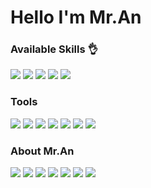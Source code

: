 # Hello I'm Mr.An
### Available Skills 👌
<div>
<img src="https://img.shields.io/badge/APACHE TOMCAT-F8DC75?style=plastic-square&logo=ApacheTomcat&logoColor=black"/>
<img src="https://img.shields.io/badge/HTML5-E34F26?style=flat-plastic&logo=HTML5&logoColor=white"/>
<img src="https://img.shields.io/badge/CSS3-1572B6?style=flat-plastic&logo=CSS3&logoColor=white"/>
<img src="https://img.shields.io/badge/Sass-CC6699?style=flat-plastic&logo=Sass&logoColor=white"/>
<img src="https://img.shields.io/badge/Firebase-FFCA28?style=flat-plastic&logo=Firebase&logoColor=white"/>
</div>

### Tools
<div>
<img src="https://img.shields.io/badge/JAVASCRIPT-F7DF1E?style=flat-plastic&logo=JavaScript&logoColor=white"/>
<img src="https://img.shields.io/badge/JQUERY-0769AD?style=flat-plastic&logo=jQuery&logoColor=white"/>
<img src="https://img.shields.io/badge/REACT-61DAFB?style=flat-plastic&logo=React&logoColor=white"/>
<img src="https://img.shields.io/badge/Visual Studio Code-007ACC?style=flat-plastic&logo=VisualStudioCode&logoColor=white"/>
<img src="https://img.shields.io/badge/Eclipse IDE-2C2255?style=flat-plastic&logo=EclipseIDE&logoColor=white"/>
<img src="https://img.shields.io/badge/LINUX-FCC624?style=flat-plastic&logo=Linux&logoColor=black"/>
<img src="https://img.shields.io/badge/Node.js-339933?style=flat-plastic&logo=Node.js&logoColor=white"/>
</div>

### About Mr.An
<div>
<img src="https://img.shields.io/badge/Notion-000000?style=flat-plastic&logo=Notion&logoColor=white"/>
<img src="https://img.shields.io/badge/GitHub-181717?style=flat-plastic&logo=GitHub&logoColor=white"/>
<img src="https://img.shields.io/badge/IntelliJ IDEA-000000?style=flat-plastic&logo=IntelliJIDEA&logoColor=white"/>
<img src="https://img.shields.io/badge/Spring-6DB33F?style=flat-plastic&logo=Spring&logoColor=white"/>
<img src="https://img.shields.io/badge/MySQL-4479A1?style=flat-plastic&logo=MySQL&logoColor=white"/>
<img src="https://img.shields.io/badge/Gmail-EA4335?style=flat-plastic&logo=Gmail&logoColor=white"/>
<img src="https://img.shields.io/badge/JAVA-FFFFFF?style=flat-plastic&logo=OpenJDK&logoColor=black"/>
</div>
